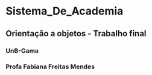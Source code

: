 # Sistema_De_Academia

## Orientação a objetos - Trabalho final
### UnB-Gama
### Profa Fabiana Freitas Mendes
